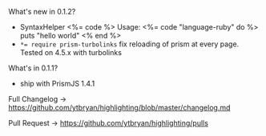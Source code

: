 
What's new in 0.1.2?
  - SyntaxHelper <%= code  %>
    Usage:
    <%= code "language-ruby" do %>
      <!-- write any ruby code here -->
      puts "hello world"
    <% end %>
  - `*= require prism-turbolinks` fix reloading of prism at every page. Tested on 4.5.x with turbolinks

What's in 0.1.1?
  - ship with PrismJS 1.4.1

Full Changelog -> https://github.com/ytbryan/highlighting/blob/master/changelog.md

Pull Request ->  https://github.com/ytbryan/highlighting/pulls
